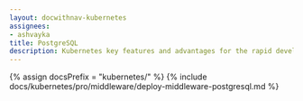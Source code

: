 ```yaml
---
layout: docwithnav-kubernetes
assignees:
- ashvayka
title: PostgreSQL
description: Kubernetes key features and advantages for the rapid development of IoT projects and applications.
---
```


{% assign docsPrefix = "kubernetes/" %}
{% include docs/kubernetes/pro/middleware/deploy-middleware-postgresql.md %}